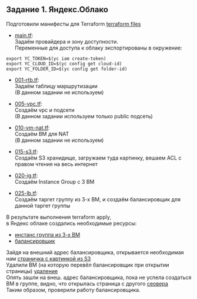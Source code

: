 ## Задание 1. Яндекс.Облако  

Подготовили манифесты для Terraform [terraform files](https://github.com/Danil054/devops-netology/blob/main/15-2/terraform15-2/)  
- [main.tf](https://github.com/Danil054/devops-netology/blob/main/15-2/terraform15-2/main.tf):  
Задаём провайдера и зону доступности.  
Переменные для доступа к облаку экспортированы в окружение:  
```
export YC_TOKEN=$(yc iam create-token)
export YC_CLOUD_ID=$(yc config get cloud-id)
export YC_FOLDER_ID=$(yc config get folder-id)
```

- [001-rtb.tf](https://github.com/Danil054/devops-netology/blob/main/15-2/terraform15-2/001-rtb.tf):  
Задаём таблицу маршрутизации  
(В данном задании не используем)  

- [005-vpc.tf](https://github.com/Danil054/devops-netology/blob/main/15-2/terraform15-2/005-vpc.tf):  
Создаём vpc и подсети  
(В данном задании используем только public подсеть)  

- [010-vm-nat.tf](https://github.com/Danil054/devops-netology/blob/main/15-2/terraform15-2/010-vm-nat.tf):  
Создаём ВМ для NAT  
(В данном задании не используем)  

- [015-s3.tf](https://github.com/Danil054/devops-netology/blob/main/15-2/terraform15-2/015-s3.tf):  
Создаём S3 хранидище, загружаем туда картинку, вешаем ACL с правом чтения на весь интернет  

- [020-ig.tf](https://github.com/Danil054/devops-netology/blob/main/15-2/terraform15-2/020-ig.tf):  
Создаём Instance Group с 3 ВМ  

- [025-lb.tf](https://github.com/Danil054/devops-netology/blob/main/15-2/terraform15-2/025-lb.tf):  
Создаём таргет группу из 3-х ВМ, и создаём балансировщик для данной таргет группы  




В результате выполнения terraform apply,  
в Яндекс облаке создались необходимые ресурсы:  
- [инстанс группа из 3-х ВМ](https://github.com/Danil054/devops-netology/blob/main/15-2/pics/ig.png)  
- [балансировщик](https://github.com/Danil054/devops-netology/blob/main/15-2/pics/lb.png)  

Зайдя на внешний адрес балансировщика, открывается необходимая нам [страничка с картинкой из S3](https://github.com/Danil054/devops-netology/blob/main/15-2/pics/img1.png)  
Удалили ВМ (на которую перевёл балансировщик при открытии страницы) [удаление](https://github.com/Danil054/devops-netology/blob/main/15-2/pics/del.png)  
Опять зашли на внеш. адрес балансировщика, пока не успела создаться ВМ в группе, видно, что открылась страница с другого [сеовера](https://github.com/Danil054/devops-netology/blob/main/15-2/pics/afterdel.png)  
Таким образом, проверили работу балансировщика.  





